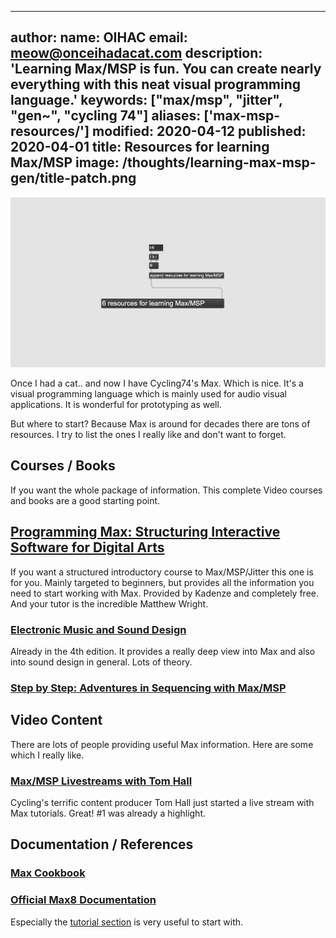 
---
author:
  name: OIHAC
  email: meow@onceihadacat.com
description: 'Learning Max/MSP is fun. You can create nearly everything with this neat visual programming language.'
keywords: ["max/msp", "jitter", "gen~", "cycling 74"]
aliases: ['max-msp-resources/']
modified: 2020-04-12
published: 2020-04-01
title: Resources for learning Max/MSP
image: /thoughts/learning-max-msp-gen/title-patch.png
---

![Resources for learning Max/MSP](title-patch.png)

Once I had a cat.. and now I have Cycling74's Max. Which is nice. It's a visual programming language which is mainly 
used for audio visual applications. It is wonderful for prototyping as well.

But where to start? Because Max is around for decades there are tons of resources. I try to list the ones I really
like and don't want to forget.

## Courses / Books

If you want the whole package of information. This complete Video courses and books are a good starting point.

## [Programming Max: Structuring Interactive Software for Digital Arts](https://www.kadenze.com/courses/programming-max-structuring-interactive-software-for-digital-arts-i/info)

If you want a structured introductory course to Max/MSP/Jitter this one is for you. Mainly targeted to beginners,
but provides all the information you need to start working with Max. Provided by Kadenze and completely free. And
your tutor is the incredible Matthew Wright.

### [Electronic Music and Sound Design](https://www.amazon.com/Electronic-Music-Sound-Design-Practice/dp/8899212104)

Already in the 4th edition. It provides a really deep view into Max and also into sound design in general. Lots of theory.

### [Step by Step: Adventures in Sequencing with Max/MSP](https://www.amazon.com/Step-Adventures-Sequencing-Max-MSP/dp/1732590303)

## Video Content

There are lots of people providing useful Max information. Here are some which I really like.

### [Max/MSP Livestreams with Tom Hall](https://tomhall.com.au/maxmsp/livestream/)

Cycling's terrific content producer Tom Hall just started a live stream with Max tutorials. Great! #1 was already a highlight.

## Documentation / References

### [Max Cookbook](https://music.arts.uci.edu/dobrian/maxcookbook/node/56)

### [Official Max8 Documentation](https://docs.cycling74.com/max8)

Especially the [tutorial section](https://docs.cycling74.com/max8/tutorials/00_maxindex) is very useful to start with.


